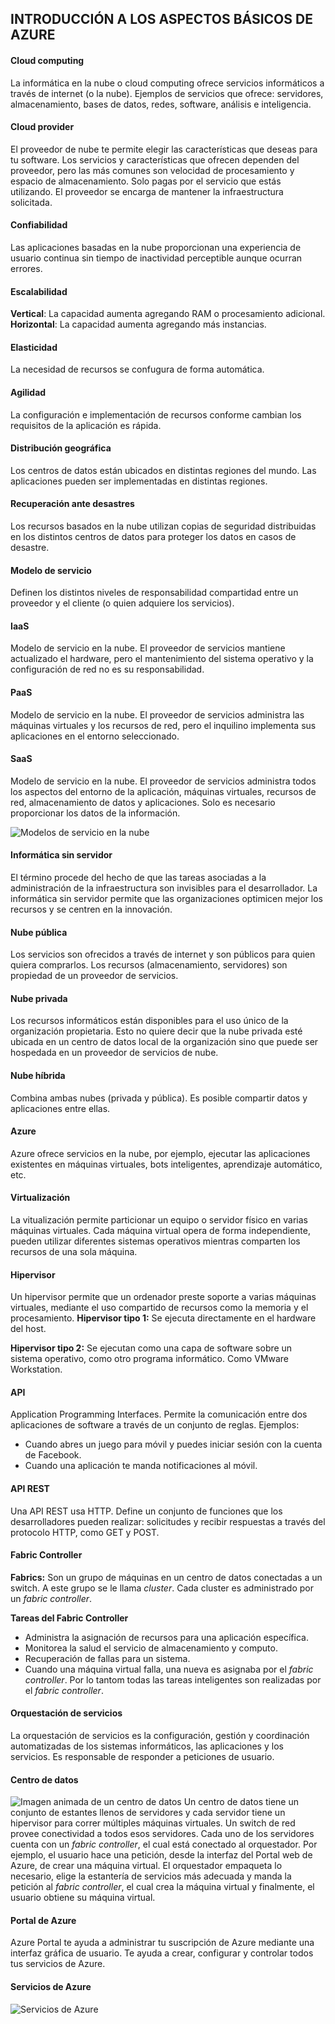 ## INTRODUCCIÓN A LOS ASPECTOS BÁSICOS DE AZURE

#### Cloud computing
La informática en la nube o cloud computing ofrece servicios informáticos a través de internet (o la nube). Ejemplos de servicios que ofrece: servidores, almacenamiento, bases de datos, redes, software, análisis e inteligencia.

#### Cloud provider
El proveedor de nube te permite elegir las características que deseas para tu software. Los servicios y características que ofrecen dependen del proveedor, pero las más comunes son velocidad de procesamiento y espacio de almacenamiento. Solo pagas por el servicio que estás utilizando. El proveedor se encarga de mantener la infraestructura solicitada. 

#### Confiabilidad 
Las aplicaciones basadas en la nube proporcionan una experiencia de usuario continua sin tiempo de inactividad perceptible aunque ocurran errores. 

#### Escalabilidad
**Vertical**: La capacidad aumenta agregando RAM o procesamiento adicional.
**Horizontal**: La capacidad aumenta agregando más instancias. 

#### Elasticidad
La necesidad de recursos se confugura de forma automática.

#### Agilidad
La configuración e implementación de recursos conforme cambian los requisitos de la aplicación es rápida.

#### Distribución geográfica
Los centros de datos están ubicados en distintas regiones del mundo. Las aplicaciones pueden ser implementadas en distintas regiones.

#### Recuperación ante desastres
Los recursos basados en la nube utilizan copias de seguridad distribuidas en los distintos centros de datos para proteger los datos en casos de desastre.

#### Modelo de servicio 
Definen los distintos niveles de responsabilidad compartidad entre un proveedor y el cliente (o quien adquiere los servicios).

#### IaaS
Modelo de servicio en la nube. El proveedor de servicios mantiene actualizado el hardware, pero el mantenimiento del sistema operativo y la configuración de red no es su responsabilidad.

#### PaaS
Modelo de servicio en la nube. El proveedor de servicios administra las máquinas virtuales y los recursos de red, pero el inquilino implementa sus aplicaciones en el entorno seleccionado.

#### SaaS
Modelo de servicio en la nube. El proveedor de servicios administra todos los aspectos del entorno de la aplicación, máquinas virtuales, recursos de red, almacenamiento de datos y aplicaciones. Solo es necesario proporcionar los datos de la información.

![Modelos de servicio en la nube](imagenes/modelo.png)

#### Informática sin servidor
El término procede del hecho de que las tareas asociadas a la administración de la infraestructura son invisibles para el desarrollador. La informática sin servidor permite que las organizaciones optimicen mejor los recursos y se centren en la innovación.

#### Nube pública
Los servicios son ofrecidos a través de internet y son públicos para quien quiera comprarlos. Los recursos (almacenamiento, servidores) son propiedad de un proveedor de servicios.

#### Nube privada
Los recursos informáticos están disponibles para el uso único de la organización propietaria. Esto no quiere decir que la nube privada esté ubicada en un centro de datos local de la organización sino que puede ser hospedada en un proveedor de servicios de nube.

#### Nube híbrida
Combina ambas nubes (privada y pública). Es posible compartir datos y aplicaciones entre ellas. 

#### Azure
Azure ofrece servicios en la nube, por ejemplo, ejecutar las aplicaciones existentes en máquinas virtuales, bots inteligentes, aprendizaje automático, etc.

#### Virtualización
La vitualización permite particionar un equipo o servidor físico en varias máquinas virtuales. Cada máquina virtual opera de forma independiente, pueden utilizar diferentes sistemas operativos mientras comparten los recursos de una sola máquina.

#### Hipervisor
Un hipervisor permite que un ordenador preste soporte a varias máquinas virtuales, mediante el uso compartido de recursos como la memoria y el procesamiento.
**Hipervisor tipo 1:** Se ejecuta directamente en el hardware del host.

**Hipervisor tipo 2:** Se ejecutan como una capa de software sobre un sistema operativo, como otro programa informático. Como VMware Workstation.

#### API
Application Programming Interfaces. Permite la comunicación entre dos aplicaciones de software a través de un conjunto de reglas. Ejemplos: 
- Cuando abres un juego para móvil y puedes iniciar sesión con la cuenta de Facebook.
- Cuando una aplicación te manda notificaciones al móvil.

#### API REST
Una API REST usa HTTP. Define un conjunto de funciones que los desarrolladores pueden realizar: solicitudes y recibir respuestas a través del protocolo HTTP, como GET y POST.

#### Fabric Controller
**Fabrics:** Son un grupo de máquinas en un centro de datos conectadas a un switch. A este grupo se le llama *cluster*. 
Cada cluster es administrado por un *fabric controller*. 

**Tareas del Fabric Controller**
- Administra la asignación de recursos para una aplicación específica.
- Monitorea la salud el servicio de almacenamiento y computo.
- Recuperación de fallas para un sistema.
- Cuando una máquina virtual falla, una nueva es asignaba por el *fabric controller*.
Por lo tantom todas las tareas inteligentes son realizadas por el *fabric controller*.

#### Orquestación de servicios
La orquestación de servicios es la configuración, gestión y coordinación automatizadas de los sistemas informáticos, las aplicaciones y los servicios. Es responsable de responder a peticiones de usuario.

#### Centro de datos
![Imagen animada de un centro de datos](imagenes/centro_datos.jpg)
Un centro de datos tiene un conjunto de estantes llenos de servidores y cada servidor tiene un hipervisor para correr múltiples máquinas virtuales. Un switch de red provee conectividad a todos esos servidores. Cada uno de los servidores cuenta con un *fabric controller*, el cual está conectado al orquestador.
Por ejemplo, el usuario hace una petición, desde la interfaz del Portal web de Azure, de crear una máquina virtual. El orquestador empaqueta lo necesario, elige la estantería de servicios más adecuada y manda la petición al *fabric controller*, el cual crea la máquina virtual y finalmente, el usuario obtiene su máquina virtual.

#### Portal de Azure
Azure Portal te ayuda a administrar tu suscripción de Azure mediante una interfaz gráfica de usuario. Te ayuda a crear, configurar y controlar todos tus servicios de Azure.

#### Servicios de Azure
![Servicios de Azure](imagenes/azure-services.png)
